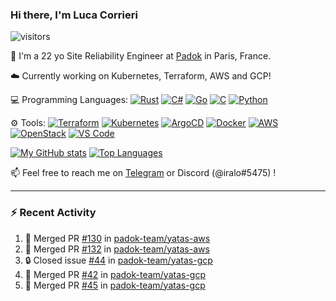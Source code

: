 ### Hi there, I'm Luca Corrieri

![visitors](https://visitor-badge.glitch.me/badge?page_id=corrieriluca.corrieriluca)

👋 I'm a 22 yo Site Reliability Engineer at [Padok](https://www.padok.fr/) in Paris, France.

☁️ Currently working on Kubernetes, Terraform, AWS and GCP!

💻 Programming Languages:
[![Rust](https://img.shields.io/badge/Rust-c14566?style=flat-square&logo=rust&logoColor=white)](#)
[![C#](https://img.shields.io/badge/C%23-1e9e25.svg?style=flat-square&logo=c%20sharp&logoColor=white)](#)
[![Go](https://img.shields.io/badge/Go-007d9c?style=flat-square&logo=go&logoColor=white)](#)
[![C](https://img.shields.io/badge/C-2570ae.svg?style=flat-square&logo=c&logoColor=white)](#)
[![Python](https://img.shields.io/badge/Python-3b78a7.svg?style=flat-square&logo=python&logoColor=white)](#)

⚙️ Tools:
[![Terraform](https://img.shields.io/badge/Terraform-7B42BC?style=flat-square&logo=terraform&logoColor=white)](#)
[![Kubernetes](https://img.shields.io/badge/Kubernetes-326CE5?style=flat-square&logo=kubernetes&logoColor=white)](#)
[![ArgoCD](https://img.shields.io/badge/ArgoCD-009485?style=flat-square&logo=argo&logoColor=white)](#)
[![Docker](https://img.shields.io/badge/Docker-2496ED?style=flat-square&logo=docker&logoColor=white)](#)
[![AWS](https://img.shields.io/badge/AWS-232F3E?style=flat-square&logo=amazonaws&logoColor=white)](#)
[![OpenStack](https://img.shields.io/badge/OpenStack-ED1944?style=flat-square&logo=openstack&logoColor=white)](#)
[![VS Code](https://img.shields.io/badge/VS%20Code-007ACC?style=flat-square&logo=visualstudiocode&logoColor=white)](#)

[![My GitHub stats](https://github-readme-stats.vercel.app/api?username=corrieriluca&hide_rank=true&count_private=true&include_all_commits=true&show_icons=true&theme=github_dark)](#)
[![Top Languages](https://github-readme-stats.vercel.app/api/top-langs/?username=corrieriluca&layout=compact&theme=github_dark)](#)

📫 Feel free to reach me on [Telegram](https://t.me/luccorri) or Discord (@iralo#5475) !

---

### :zap: Recent Activity

<!--START_SECTION:activity-->
1. 🎉 Merged PR [#130](https://github.com/padok-team/yatas-aws/pull/130) in [padok-team/yatas-aws](https://github.com/padok-team/yatas-aws)
2. 🎉 Merged PR [#132](https://github.com/padok-team/yatas-aws/pull/132) in [padok-team/yatas-aws](https://github.com/padok-team/yatas-aws)
3. 🔒 Closed issue [#44](https://github.com/padok-team/yatas-gcp/issues/44) in [padok-team/yatas-gcp](https://github.com/padok-team/yatas-gcp)
4. 🎉 Merged PR [#42](https://github.com/padok-team/yatas-gcp/pull/42) in [padok-team/yatas-gcp](https://github.com/padok-team/yatas-gcp)
5. 🎉 Merged PR [#45](https://github.com/padok-team/yatas-gcp/pull/45) in [padok-team/yatas-gcp](https://github.com/padok-team/yatas-gcp)
<!--END_SECTION:activity-->

